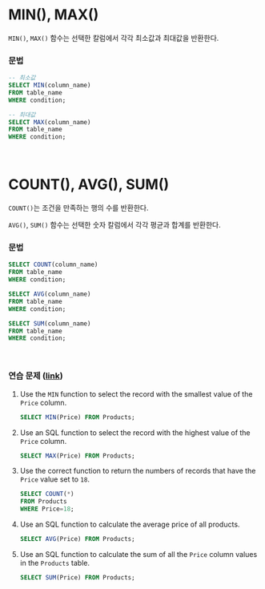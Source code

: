 # MIN(), MAX()

`MIN()`, `MAX()` 함수는 선택한 칼럼에서 각각 최소값과 최대값을 반환한다.

### 문법

```sql
-- 최소값
SELECT MIN(column_name)
FROM table_name
WHERE condition;

-- 최대값
SELECT MAX(column_name)
FROM table_name
WHERE condition;
```

<br>

# COUNT(), AVG(), SUM()

`COUNT()`는 조건을 만족하는 행의 수를 반환한다.

`AVG()`, `SUM()` 함수는 선택한 숫자 칼럼에서 각각 평균과 합계를 반환한다.

### 문법

```sql
SELECT COUNT(column_name)
FROM table_name
WHERE condition;

SELECT AVG(column_name)
FROM table_name
WHERE condition;

SELECT SUM(column_name)
FROM table_name
WHERE condition;
```



<br>

### 연습 문제 ([link](https://www.w3schools.com/sql/exercise.asp?filename=exercise_functions1))

1. Use the `MIN` function to select the record with the smallest value of the `Price` column.

   ```sql
   SELECT MIN(Price) FROM Products;
   ```
   
2. Use an SQL function to select the record with the highest value of the `Price` column.

   ```sql
   SELECT MAX(Price) FROM Products;
   ```
   
3. Use the correct function to return the numbers of records that have the `Price` value set to `18`.

   ```sql
   SELECT COUNT(*)
   FROM Products
   WHERE Price=18;
   ```

4. Use an SQL function to calculate the average price of all products.

   ```sql
   SELECT AVG(Price) FROM Products;
   ```

5. Use an SQL function to calculate the sum of all the `Price` column values in the `Products` table.

   ```sql
   SELECT SUM(Price) FROM Products;
   ```

   